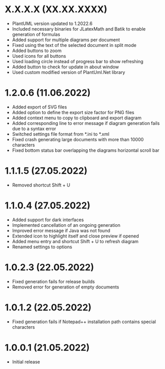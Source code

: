 # X.X.X.X (XX.XX.XXXX)
- PlantUML version updated to 1.2022.6
- Included necessary binaries for JLatexMath and Batik to enable generation of formulas
- Added support for multiple diagrams per document
- Fixed using the text of the selected document in split mode
- Added buttons to zoom
- Used icons for all buttons
- Used loading circle instead of progress bar to show refreshing
- Added button to check for update in about window
- Used custom modified version of PlantUml.Net library

# 1.2.0.6 (11.06.2022)
- Added export of SVG files
- Added option to define the export size factor for PNG files
- Added context menu to copy to clipboard and export diagram
- Added corresponding line to error message if diagram generation fails due to a syntax error
- Switched settings file format from *.ini to *.xml
- Fixed crash generating large documents with more than 10000 characters
- Fixed bottom status bar overlapping the diagrams horizontal scroll bar

# 1.1.1.5 (27.05.2022)
- Removed shortcut Shift + U

# 1.1.0.4 (27.05.2022)
- Added support for dark interfaces
- Implemented cancellation of an ongoing generation
- Improved error message if Java was not found
- Extended icon to highlight itself and close preview if opened
- Added menu entry and shortcut Shift + U to refresh diagram
- Renamed settings to options

# 1.0.2.3 (22.05.2022)
- Fixed generation fails for release builds
- Removed error for generation of empty documents

# 1.0.1.2 (22.05.2022)
- Fixed generation fails if Notepad++ installation path contains special characters

# 1.0.0.1 (21.05.2022)
- Initial release
